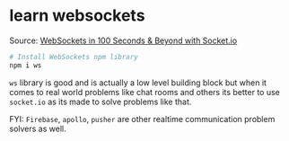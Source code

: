 # learn websockets

Source: [WebSockets in 100 Seconds & Beyond with Socket.io](https://youtu.be/1BfCnjr_Vjg)

```bash
# Install WebSockets npm library
npm i ws
```

`ws` library is good and is actually a low level building block but when it comes to real world problems like chat rooms and others its better to use `socket.io` as its made to solve problems like that.

FYI: `Firebase`, `apollo`, `pusher` are other realtime communication problem solvers as well.

